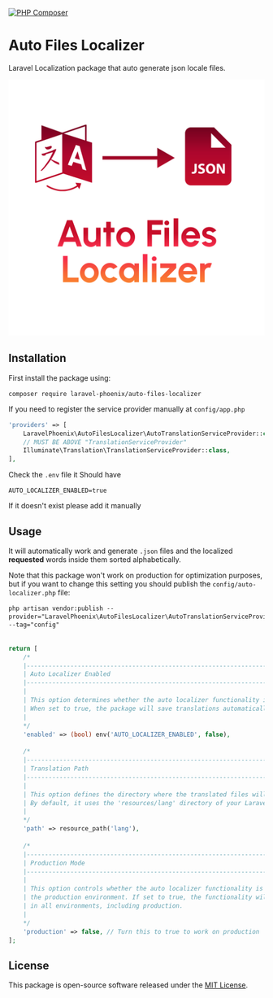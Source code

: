 [![PHP Composer](https://github.com/Laravel-Phoenix/Auto-Files-Localizer/actions/workflows/php.yml/badge.svg)](https://github.com/Laravel-Phoenix/Auto-Files-Localizer/actions/workflows/php.yml)

# Auto Files Localizer

Laravel Localization package that auto generate json locale files.

![logo](assets/auto-files-localizer.svg)

## Installation

First install the package using:

```shell
composer require laravel-phoenix/auto-files-localizer
```

If you need to register the service provider manually at `config/app.php`

```php
'providers' => [
    LaravelPhoenix\AutoFilesLocalizer\AutoTranslationServiceProvider::class,
    // MUST BE ABOVE "TranslationServiceProvider"
    Illuminate\Translation\TranslationServiceProvider::class,
],
```

Check the `.env` file it Should have

```
AUTO_LOCALIZER_ENABLED=true
```

If it doesn't exist please add it manually

## Usage

It will automatically work and generate `.json` files and the localized **requested** words inside them sorted alphabetically.

Note that this package won't work on production for optimization purposes, but if you want to change this setting you should publish the `config/auto-localizer.php` file:

```shell
php artisan vendor:publish --provider="LaravelPhoenix\AutoFilesLocalizer\AutoTranslationServiceProvider" --tag="config"
```

```php

return [
    /*
    |--------------------------------------------------------------------------
    | Auto Localizer Enabled
    |--------------------------------------------------------------------------
    |
    | This option determines whether the auto localizer functionality is enabled.
    | When set to true, the package will save translations automatically.
    |
    */
    'enabled' => (bool) env('AUTO_LOCALIZER_ENABLED', false),

    /*
    |--------------------------------------------------------------------------
    | Translation Path
    |--------------------------------------------------------------------------
    |
    | This option defines the directory where the translated files will be saved.
    | By default, it uses the 'resources/lang' directory of your Laravel app.
    |
    */
    'path' => resource_path('lang'),

    /*
    |--------------------------------------------------------------------------
    | Production Mode
    |--------------------------------------------------------------------------
    |
    | This option controls whether the auto localizer functionality is active in
    | the production environment. If set to true, the functionality will work
    | in all environments, including production.
    |
    */
    'production' => false, // Turn this to true to work on production
];

```

## License

This package is open-source software released under the [MIT License](LICENSE).
